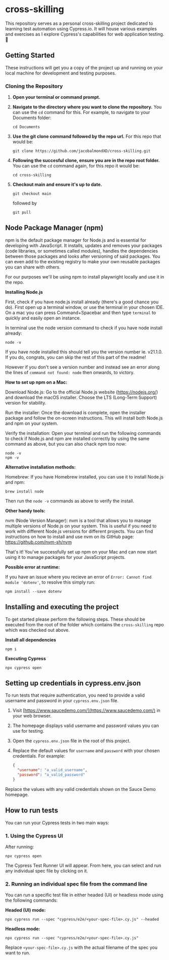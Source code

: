 # cross-skilling

This repository serves as a personal cross-skilling project dedicated to learning test automation using Cypress.io. It will house various examples and exercises as I explore Cypress's capabilities for web application testing. 🧪

## Getting Started

These instructions will get you a copy of the project up and running on your local machine for development and testing purposes.

### Cloning the Repository

1. **Open your terminal or command prompt.**

2. **Navigate to the directory where you want to clone the repository.** You can use the `cd` command for this. For example, to navigate to your Documents folder:

   ```
   cd Documents
   ```

3. **Use the git clone command followed by the repo url.** For this repo that would be:

   ```
   git clone https://github.com/jacobalmondXD/cross-skilling.git
   ```

4. **Following the succesful clone, ensure you are in the repo root folder.** You can use the `cd` command again, for this repo it would be:

   ```
   cd cross-skilling
   ```

5. **Checkout main and ensure it's up to date.**

   ```
   git checkout main
   ```

   followed by

   ```
   git pull
   ```

## Node Package Manager (npm)

npm is the default package manager for Node.js and is essential for developing with JavaScript. It installs, updates and removes your packages (code libraries, or sometimes called modules), handles the dependencies
between those packages and looks after versioning of said packages. You can even add to the existing registry to make your own reusable packages you can share with others.

For our purposes we'll be using npm to install playwright locally and use it in the repo.

**Installing Node.js**

First, check if you have node.js install already (there's a good chance you do). First open up a terminal window, or use the terminal in your chosen IDE.
On a mac you can press Command+Spacebar and then type `terminal` to quickly and easily open an instance.

In terminal use the node version command to check if you have node install already:

```
node -v
```

If you have node installed this should tell you the version number ie. v21.1.0. If you do, congrats, you can skip the rest of this part of the readme!

However if you don't see a version number and instead see an error along the lines of `command not found: node` then onwards, to victory.

**How to set up npm on a Mac:**

Download Node.js: Go to the official Node.js website (https://nodejs.org/) and download the macOS installer. Choose the LTS (Long-Term Support) version for stability.

Run the installer: Once the download is complete, open the installer package and follow the on-screen instructions. This will install both Node.js and npm on your system.

Verify the installation: Open your terminal and run the following commands to check if Node.js and npm are installed correctly by using the same command as above, but you can also chack npm too now:

```
node -v
npm -v
```

**Alternative installation methods:**

Homebrew: If you have Homebrew installed, you can use it to install Node.js and npm:

```
brew install node
```

Then run the `node -v` commands as above to verify the install.

**Other handy tools:**

nvm (Node Version Manager): nvm is a tool that allows you to manage multiple versions of Node.js on your system. This is useful if you need to work with different Node.js versions for different projects. You can find instructions on how to install and use nvm on its GitHub page: https://github.com/nvm-sh/nvm

That's it! You've successfully set up npm on your Mac and can now start using it to manage packages for your JavaScript projects.

**Possible error at runtime:**

If you have an issue where you recieve an error of `Error: Cannot find module 'dotenv'`, to resolve this simply run:

`npm install --save dotenv`

## Installing and executing the project

To get started please perform the following steps. These should be executed from the root of the folder which contains the `cross-skilling` repo which was checked out above.

**Install all dependencies**

```
npm i
```

**Executing Cypress**

```
npx cypress open
```

## Setting up credentials in cypress.env.json

To run tests that require authentication, you need to provide a valid username and password in your `cypress.env.json` file.

1. Visit [https://www.saucedemo.com/](https://www.saucedemo.com/) in your web browser.
2. The homepage displays valid username and password values you can use for testing.
3. Open the `cypress.env.json` file in the root of this project.
4. Replace the default values for `username` and `password` with your chosen credentials. For example:

   ```json
   {
     "username": "a_valid_username",
     "password": "a_valid_password"
   }
   ```

Replace the values with any valid credentials shown on the Sauce Demo homepage.

## How to run tests

You can run your Cypress tests in two main ways:

### 1. Using the Cypress UI

After running:

```
npx cypress open
```

The Cypress Test Runner UI will appear. From here, you can select and run any individual spec file by clicking on it.

### 2. Running an individual spec file from the command line

You can run a specific test file in either headed (UI) or headless mode using the following commands:

**Headed (UI) mode:**

```
npx cypress run --spec "cypress/e2e/<your-spec-file>.cy.js" --headed
```

**Headless mode:**

```
npx cypress run --spec "cypress/e2e/<your-spec-file>.cy.js"
```

Replace `<your-spec-file>.cy.js` with the actual filename of the spec you want to run.
